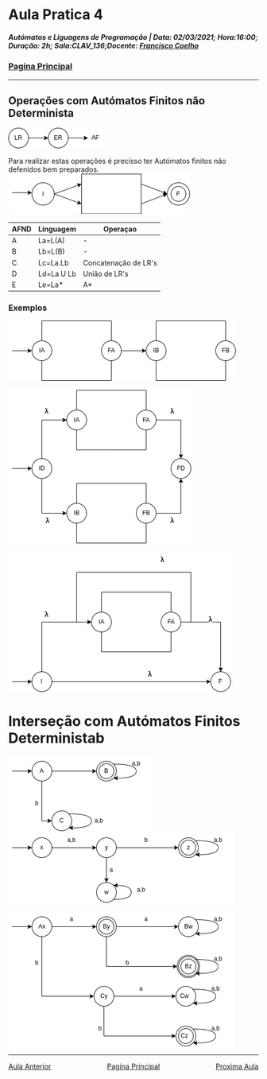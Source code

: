 # Aula Pratica 4  
##### *Autómatos e Liguagens de Programação* | **Data:** 02/03/2021; **Hora**:16:00; **Duração**: 2h; **Sala**:CLAV_136;**Docente**: [Francisco Coelho](../../#docentes)  
### [Pagina Principal](../../)
---  

## Operações com Autómatos Finitos não Determinista  
![](lr_er_af.png)   
 
Para realizar estas operações é precisso ter Autómatos finitos não defenidos bem preparados.  
![](afnd_bp.png)  


|AFND|Linguagem|Operaçao|
|----|---------|--------|
|A|La=L(A)|-|
|B|Lb=L(B)|-|
|C|Lc=La.Lb|Concatenação de LR's|
|D|Ld=La U Lb|União de LR's|
|E|Le=La*|A*|   

### Exemplos  
![](c.png)  

![](d.png)  

![](e.png)  
  
# Interseção com Autómatos Finitos Deterministab  

![](afd.png) ![](x.png)  

![](afd&x.png)

--- 
<div id="nav">
<span class="left" ><a href="../aula3" >Aula Anterior</a></span>
<span> <a href="../../" >Pagina Principal</a></span>
<span class="right" ><a href="../aula5" >Proxima Aula</a></span>
</div>

<style>
#nav{
    position: inline-block;
    align-items: center;
    text-align: center;
    
}
.left{
    float: left;
}
.center{
    text-align=center;
}
.right{
    float: right;
}
.red{
    color: red;
}
.markdown-body blockquote {
    background:rgb(140 143 147 / 17%);
    padding: 0 1em;
    padding: 0 1em;
    color: #000000;
    border-left: 0.25em solid #007fff;
    }   
 </style>
